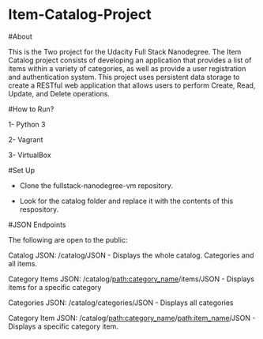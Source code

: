 # Item-Catalog-Project

#About

This is the Two project for the Udacity Full Stack Nanodegree. The Item Catalog project consists of developing an application that
provides a list of items within a variety of categories, as well as provide a user registration and authentication system. This project
uses persistent data storage to create a RESTful web application that allows users to perform Create, Read, Update, and Delete operations.

#How to Run?

1- Python 3

2- Vagrant

3- VirtualBox

#Set Up

- Clone the fullstack-nanodegree-vm repository.

- Look for the catalog folder and replace it with the contents of this respository.


#JSON Endpoints

The following are open to the public:

Catalog JSON: /catalog/JSON - Displays the whole catalog. Categories and all items.

Category Items JSON: /catalog/<path:category_name>/items/JSON - Displays items for a specific category

Categories JSON: /catalog/categories/JSON - Displays all categories

Category Item JSON: /catalog/<path:category_name>/<path:item_name>/JSON - Displays a specific category item.
